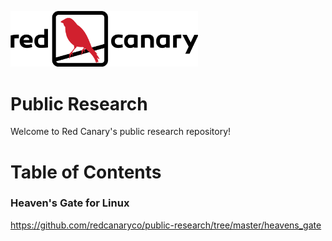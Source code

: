 <p><img src="./logo.png" width="300px" /></p>

# Public Research

Welcome to Red Canary's public research repository!

# Table of Contents

### Heaven's Gate for Linux

https://github.com/redcanaryco/public-research/tree/master/heavens_gate

